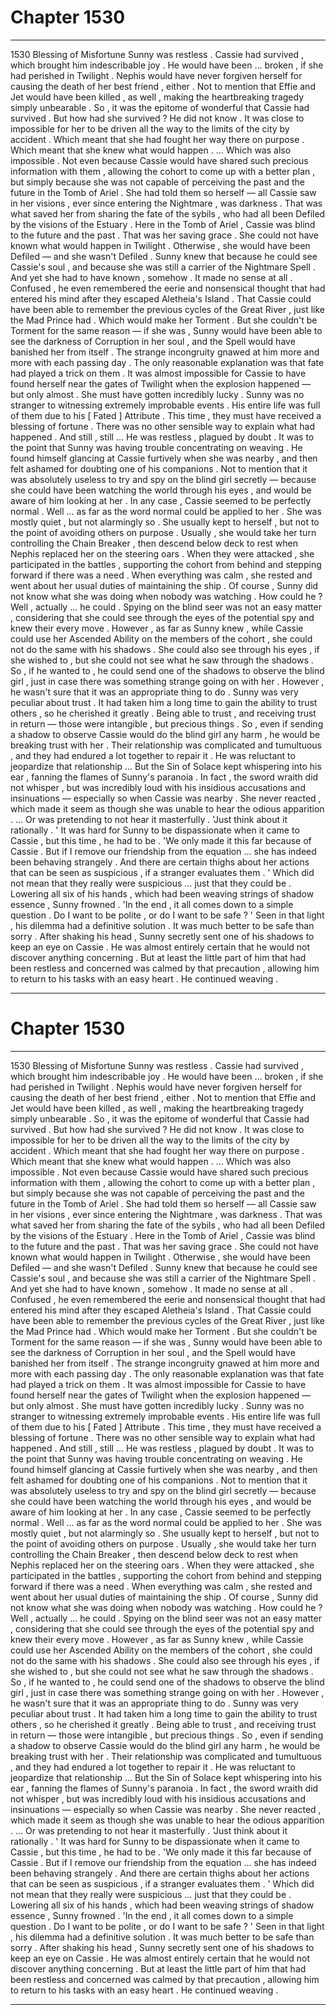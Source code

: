 
# Chapter 1530


---

1530 Blessing of Misfortune
Sunny was restless .
Cassie had survived , which brought him indescribable joy . He would have been … broken , if she had perished in Twilight . Nephis would have never forgiven herself for causing the death of her best friend , either .
Not to mention that Effie and Jet would have been killed , as well , making the heartbreaking tragedy simply unbearable .
So , it was the epitome of wonderful that Cassie had survived .
But how had she survived ?
He did not know .
It was close to impossible for her to be driven all the way to the limits of the city by accident . Which meant that she had fought her way there on purpose .
Which meant that she knew what would happen .
… Which was also impossible .
Not even because Cassie would have shared such precious information with them , allowing the cohort to come up with a better plan , but simply because she was not capable of perceiving the past and the future in the Tomb of Ariel . She had told them so herself — all Cassie saw in her visions , ever since entering the Nightmare , was darkness .
That was what saved her from sharing the fate of the sybils , who had all been Defiled by the visions of the Estuary . Here in the Tomb of Ariel , Cassie was blind to the future and the past . That was her saving grace .
She could not have known what would happen in Twilight . Otherwise , she would have been Defiled — and she wasn't Defiled . Sunny knew that because he could see Cassie's soul , and because she was still a carrier of the Nightmare Spell .
And yet she had to have known , somehow .
It made no sense at all .
Confused , he even remembered the eerie and nonsensical thought that had entered his mind after they escaped Aletheia's Island . That Cassie could have been able to remember the previous cycles of the Great River , just like the Mad Prince had .
Which would make her Torment .
But she couldn't be Torment for the same reason — if she was , Sunny would have been able to see the darkness of Corruption in her soul , and the Spell would have banished her from itself .
The strange incongruity gnawed at him more and more with each passing day .
The only reasonable explanation was that fate had played a trick on them . It was almost impossible for Cassie to have found herself near the gates of Twilight when the explosion happened — but only almost . She must have gotten incredibly lucky .
Sunny was no stranger to witnessing extremely improbable events . His entire life was full of them due to his [ Fated ] Attribute . This time , they must have received a blessing of fortune . There was no other sensible way to explain what had happened .
And still , still …
He was restless , plagued by doubt .
It was to the point that Sunny was having trouble concentrating on weaving . He found himself glancing at Cassie furtively when she was nearby , and then felt ashamed for doubting one of his companions .
Not to mention that it was absolutely useless to try and spy on the blind girl secretly — because she could have been watching the world through his eyes , and would be aware of him looking at her .
In any case , Cassie seemed to be perfectly normal . Well … as far as the word normal could be applied to her . She was mostly quiet , but not alarmingly so . She usually kept to herself , but not to the point of avoiding others on purpose . Usually , she would take her turn controlling the Chain Breaker , then descend below deck to rest when Nephis replaced her on the steering oars .
When they were attacked , she participated in the battles , supporting the cohort from behind and stepping forward if there was a need . When everything was calm , she rested and went about her usual duties of maintaining the ship .
Of course , Sunny did not know what she was doing when nobody was watching . How could he ?
Well , actually … he could .
Spying on the blind seer was not an easy matter , considering that she could see through the eyes of the potential spy and knew their every move . However , as far as Sunny knew , while Cassie could use her Ascended Ability on the members of the cohort , she could not do the same with his shadows .
She could also see through his eyes , if she wished to , but she could not see what he saw through the shadows .
So , if he wanted to , he could send one of the shadows to observe the blind girl , just in case there was something strange going on with her .
However , he wasn't sure that it was an appropriate thing to do .
Sunny was very peculiar about trust . It had taken him a long time to gain the ability to trust others , so he cherished it greatly . Being able to trust , and receiving trust in return — those were intangible , but precious things .
So , even if sending a shadow to observe Cassie would do the blind girl any harm , he would be breaking trust with her . Their relationship was complicated and tumultuous , and they had endured a lot together to repair it . He was reluctant to jeopardize that relationship …
But the Sin of Solace kept whispering into his ear , fanning the flames of Sunny's paranoia . In fact , the sword wraith did not whisper , but was incredibly loud with his insidious accusations and insinuations — especially so when Cassie was nearby .
She never reacted , which made it seem as though she was unable to hear the odious apparition .
… Or was pretending to not hear it masterfully .
'Just think about it rationally . '
It was hard for Sunny to be dispassionate when it came to Cassie , but this time , he had to be .
'We only made it this far because of Cassie . But if I remove our friendship from the equation … she has indeed been behaving strangely . And there are certain thighs about her actions that can be seen as suspicious , if a stranger evaluates them . '
Which did not mean that they really were suspicious … just that they could be .
Lowering all six of his hands , which had been weaving strings of shadow essence , Sunny frowned .
'In the end , it all comes down to a simple question . Do I want to be polite , or do I want to be safe ? '
Seen in that light , his dilemma had a definitive solution .
It was much better to be safe than sorry .
After shaking his head , Sunny secretly sent one of his shadows to keep an eye on Cassie . He was almost entirely certain that he would not discover anything concerning .
But at least the little part of him that had been restless and concerned was calmed by that precaution , allowing him to return to his tasks with an easy heart .
He continued weaving .

---


# Chapter 1530


---

1530 Blessing of Misfortune
Sunny was restless .
Cassie had survived , which brought him indescribable joy . He would have been … broken , if she had perished in Twilight . Nephis would have never forgiven herself for causing the death of her best friend , either .
Not to mention that Effie and Jet would have been killed , as well , making the heartbreaking tragedy simply unbearable .
So , it was the epitome of wonderful that Cassie had survived .
But how had she survived ?
He did not know .
It was close to impossible for her to be driven all the way to the limits of the city by accident . Which meant that she had fought her way there on purpose .
Which meant that she knew what would happen .
… Which was also impossible .
Not even because Cassie would have shared such precious information with them , allowing the cohort to come up with a better plan , but simply because she was not capable of perceiving the past and the future in the Tomb of Ariel . She had told them so herself — all Cassie saw in her visions , ever since entering the Nightmare , was darkness .
That was what saved her from sharing the fate of the sybils , who had all been Defiled by the visions of the Estuary . Here in the Tomb of Ariel , Cassie was blind to the future and the past . That was her saving grace .
She could not have known what would happen in Twilight . Otherwise , she would have been Defiled — and she wasn't Defiled . Sunny knew that because he could see Cassie's soul , and because she was still a carrier of the Nightmare Spell .
And yet she had to have known , somehow .
It made no sense at all .
Confused , he even remembered the eerie and nonsensical thought that had entered his mind after they escaped Aletheia's Island . That Cassie could have been able to remember the previous cycles of the Great River , just like the Mad Prince had .
Which would make her Torment .
But she couldn't be Torment for the same reason — if she was , Sunny would have been able to see the darkness of Corruption in her soul , and the Spell would have banished her from itself .
The strange incongruity gnawed at him more and more with each passing day .
The only reasonable explanation was that fate had played a trick on them . It was almost impossible for Cassie to have found herself near the gates of Twilight when the explosion happened — but only almost . She must have gotten incredibly lucky .
Sunny was no stranger to witnessing extremely improbable events . His entire life was full of them due to his [ Fated ] Attribute . This time , they must have received a blessing of fortune . There was no other sensible way to explain what had happened .
And still , still …
He was restless , plagued by doubt .
It was to the point that Sunny was having trouble concentrating on weaving . He found himself glancing at Cassie furtively when she was nearby , and then felt ashamed for doubting one of his companions .
Not to mention that it was absolutely useless to try and spy on the blind girl secretly — because she could have been watching the world through his eyes , and would be aware of him looking at her .
In any case , Cassie seemed to be perfectly normal . Well … as far as the word normal could be applied to her . She was mostly quiet , but not alarmingly so . She usually kept to herself , but not to the point of avoiding others on purpose . Usually , she would take her turn controlling the Chain Breaker , then descend below deck to rest when Nephis replaced her on the steering oars .
When they were attacked , she participated in the battles , supporting the cohort from behind and stepping forward if there was a need . When everything was calm , she rested and went about her usual duties of maintaining the ship .
Of course , Sunny did not know what she was doing when nobody was watching . How could he ?
Well , actually … he could .
Spying on the blind seer was not an easy matter , considering that she could see through the eyes of the potential spy and knew their every move . However , as far as Sunny knew , while Cassie could use her Ascended Ability on the members of the cohort , she could not do the same with his shadows .
She could also see through his eyes , if she wished to , but she could not see what he saw through the shadows .
So , if he wanted to , he could send one of the shadows to observe the blind girl , just in case there was something strange going on with her .
However , he wasn't sure that it was an appropriate thing to do .
Sunny was very peculiar about trust . It had taken him a long time to gain the ability to trust others , so he cherished it greatly . Being able to trust , and receiving trust in return — those were intangible , but precious things .
So , even if sending a shadow to observe Cassie would do the blind girl any harm , he would be breaking trust with her . Their relationship was complicated and tumultuous , and they had endured a lot together to repair it . He was reluctant to jeopardize that relationship …
But the Sin of Solace kept whispering into his ear , fanning the flames of Sunny's paranoia . In fact , the sword wraith did not whisper , but was incredibly loud with his insidious accusations and insinuations — especially so when Cassie was nearby .
She never reacted , which made it seem as though she was unable to hear the odious apparition .
… Or was pretending to not hear it masterfully .
'Just think about it rationally . '
It was hard for Sunny to be dispassionate when it came to Cassie , but this time , he had to be .
'We only made it this far because of Cassie . But if I remove our friendship from the equation … she has indeed been behaving strangely . And there are certain thighs about her actions that can be seen as suspicious , if a stranger evaluates them . '
Which did not mean that they really were suspicious … just that they could be .
Lowering all six of his hands , which had been weaving strings of shadow essence , Sunny frowned .
'In the end , it all comes down to a simple question . Do I want to be polite , or do I want to be safe ? '
Seen in that light , his dilemma had a definitive solution .
It was much better to be safe than sorry .
After shaking his head , Sunny secretly sent one of his shadows to keep an eye on Cassie . He was almost entirely certain that he would not discover anything concerning .
But at least the little part of him that had been restless and concerned was calmed by that precaution , allowing him to return to his tasks with an easy heart .
He continued weaving .

---

